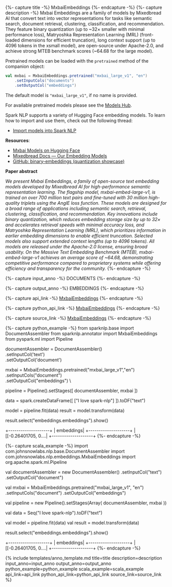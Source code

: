 {%- capture title -%} MxbaiEmbeddings {%- endcapture -%} 
{%- capture description -%} 
Mxbai Embeddings are a family of models by Mixedbread AI that convert text into vector representations for tasks like semantic search, document retrieval, clustering, classification, and recommendation. They feature binary quantization (up to ~32× smaller with minimal performance loss), Matryoshka Representation Learning (MRL) (front-loaded dimensions for efficient truncation), long context support (up to 4096 tokens in the xsmall model), are open-source under Apache-2.0, and achieve strong MTEB benchmark scores (~64.68 for the large model).

Pretrained models can be loaded with the `pretrained` method of the companion object:
```scala
val mxbai = MxbaiEmbeddings.pretrained("mxbai_large_v1", "en")
    .setInputCols("documents")
    .setOutputCol("embeddings")
```
The default model is `"mxbai_large_v1"`, if no name is provided.

For available pretrained models please see the [Models Hub](https://sparknlp.org/models?annotator=MxbaiEmbeddings).  

Spark NLP supports a variety of Hugging Face embedding models. To learn how to import and use them, check out the following thread:  
- [Import models into Spark NLP](https://github.com/JohnSnowLabs/spark-nlp/discussions/5669)

**Resources**:
- [Mxbai Models on Hugging Face](https://huggingface.co/mixedbread-ai)  
- [Mixedbread Docs — Our Embedding Models](https://www.mixedbread.com/docs/models/embedding)  
- [GitHub: binary-embeddings (quantization showcase)](https://github.com/mixedbread-ai/binary-embeddings)

**Paper abstract**

*We present Mxbai Embeddings, a family of open-source text embedding models developed by Mixedbread AI for high-performance semantic representation learning. The flagship model, mxbai-embed-large-v1, is trained on over 700 million text pairs and fine-tuned with 30 million high-quality triplets using the AnglE loss function. These models are designed for a broad range of applications including semantic search, retrieval, clustering, classification, and recommendation. Key innovations include binary quantization, which reduces embedding storage size by up to 32× and accelerates retrieval speeds with minimal accuracy loss, and Matryoshka Representation Learning (MRL), which prioritizes information in earlier embedding dimensions to enable efficient truncation. Selected models also support extended context lengths (up to 4096 tokens). All models are released under the Apache-2.0 license, ensuring broad usability. On the Massive Text Embedding Benchmark (MTEB), mxbai-embed-large-v1 achieves an average score of ~64.68, demonstrating competitive performance compared to proprietary systems while offering efficiency and transparency for the community.*
{%- endcapture -%}

{%- capture input_anno -%}
DOCUMENTS
{%- endcapture -%}

{%- capture output_anno -%}
EMBEDDINGS
{%- endcapture -%}

{%- capture api_link -%}
[MxbaiEmbeddings](/api/com/johnsnowlabs/nlp/embeddings/MxbaiEmbeddings.html)
{%- endcapture -%}

{%- capture python_api_link -%}
[MxbaiEmbeddings](/api/python/reference/autosummary/sparknlp/annotator/embeddings/mxbai_embeddings/index.html)
{%- endcapture -%}

{%- capture source_link -%}
[MxbaiEmbeddings](https://github.com/JohnSnowLabs/spark-nlp/blob/master/src/main/scala/com/johnsnowlabs/nlp/embeddings/MxbaiEmbeddings.scala)
{%- endcapture -%}

{%- capture python_example -%}
from sparknlp.base import DocumentAssembler
from sparknlp.annotator import MxbaiEmbeddings
from pyspark.ml import Pipeline

documentAssembler = DocumentAssembler() \
    .setInputCol('text') \
    .setOutputCol('document')

mxbai = MxbaiEmbeddings.pretrained("mxbai_large_v1","en") \
    .setInputCols("document") \
    .setOutputCol("embeddings") \

pipeline = Pipeline().setStages([
    documentAssembler, 
    mxbai
])

data = spark.createDataFrame([
    ["I love spark-nlp"]
]).toDF("text")

model = pipeline.fit(data)
result = model.transform(data)

result.select("embeddings.embeddings").show()

+--------------------+
|          embeddings|
+--------------------+
|[[-0.26401705, 0....|
+--------------------+
{%- endcapture -%}

{%- capture scala_example -%}
import com.johnsnowlabs.nlp.base.DocumentAssembler
import com.johnsnowlabs.nlp.embeddings.MxbaiEmbeddings
import org.apache.spark.ml.Pipeline

val documentAssembler = new DocumentAssembler()
  .setInputCol("text")
  .setOutputCol("document")

val mxbai = MxbaiEmbeddings.pretrained("mxbai_large_v1", "en")
  .setInputCols("document")
  .setOutputCol("embeddings")

val pipeline = new Pipeline().setStages(Array(
  documentAssembler,
  mxbai
))

val data = Seq("I love spark-nlp").toDF("text")

val model = pipeline.fit(data)
val result = model.transform(data)

result.select("embeddings.embeddings").show()

+--------------------+
|          embeddings|
+--------------------+
|[[-0.26401705, 0....|
+--------------------+
{%- endcapture -%}

{% include templates/anno_template.md
title=title
description=description
input_anno=input_anno
output_anno=output_anno
python_example=python_example
scala_example=scala_example
api_link=api_link
python_api_link=python_api_link
source_link=source_link
%}